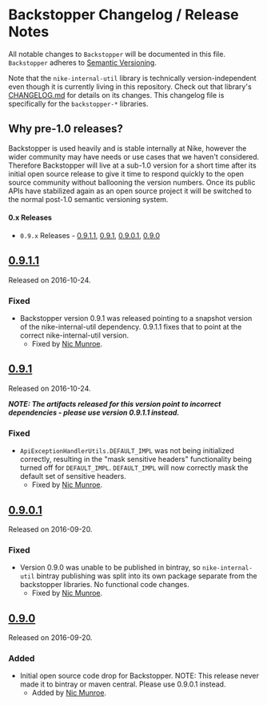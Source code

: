 # Backstopper Changelog / Release Notes

All notable changes to `Backstopper` will be documented in this file. `Backstopper` adheres to [Semantic Versioning](http://semver.org/).

Note that the `nike-internal-util` library is technically version-independent even though it is currently living in this repository. Check out that library's [CHANGELOG.md](./nike-internal-util/CHANGELOG.md) for details on its changes. This changelog file is specifically for the `backstopper-*` libraries. 

## Why pre-1.0 releases?

Backstopper is used heavily and is stable internally at Nike, however the wider community may have needs or use cases that we haven't considered. Therefore Backstopper will live at a sub-1.0 version for a short time after its initial open source release to give it time to respond quickly to the open source community without ballooning the version numbers. Once its public APIs have stabilized again as an open source project it will be switched to the normal post-1.0 semantic versioning system.

#### 0.x Releases

- `0.9.x` Releases - [0.9.1.1](#0911), [0.9.1](#091), [0.9.0.1](#0901), [0.9.0](#090)

## [0.9.1.1](https://github.com/Nike-Inc/backstopper/releases/tag/backstopper-v0.9.1.1)

Released on 2016-10-24.

### Fixed

- Backstopper version 0.9.1 was released pointing to a snapshot version of the nike-internal-util dependency. 0.9.1.1 fixes that to point at the correct nike-internal-util version. 
    - Fixed by [Nic Munroe][contrib_nicmunroe].

## [0.9.1](https://github.com/Nike-Inc/backstopper/releases/tag/backstopper-v0.9.1)

Released on 2016-10-24.

***NOTE: The artifacts released for this version point to incorrect dependencies - please use version 0.9.1.1 instead.***

### Fixed

- `ApiExceptionHandlerUtils.DEFAULT_IMPL` was not being initialized correctly, resulting in the "mask sensitive headers" functionality being turned off for `DEFAULT_IMPL`. `DEFAULT_IMPL` will now correctly mask the default set of sensitive headers. 
    - Fixed by [Nic Munroe][contrib_nicmunroe].

## [0.9.0.1](https://github.com/Nike-Inc/backstopper/releases/tag/backstopper-v0.9.0.1)

Released on 2016-09-20.

### Fixed

- Version 0.9.0 was unable to be published in bintray, so `nike-internal-util` bintray publishing was split into its own package separate from the backstopper libraries. No functional code changes.
    - Fixed by [Nic Munroe][contrib_nicmunroe].

## [0.9.0](https://github.com/Nike-Inc/backstopper/releases/tag/backstopper-v0.9.0)

Released on 2016-09-20.

### Added

- Initial open source code drop for Backstopper. NOTE: This release never made it to bintray or maven central. Please use 0.9.0.1 instead.
	- Added by [Nic Munroe][contrib_nicmunroe].
	

[contrib_nicmunroe]: https://github.com/nicmunroe

